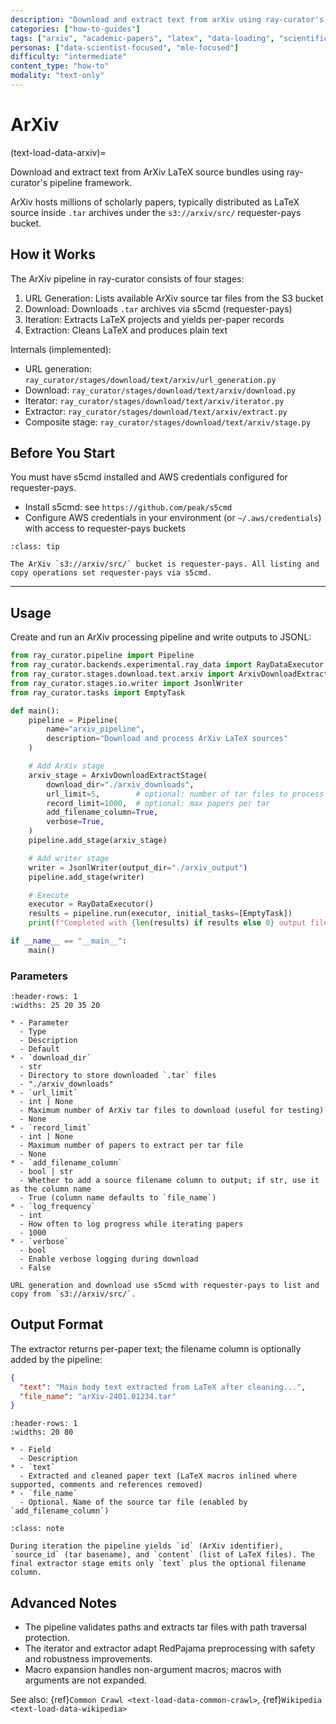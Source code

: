 ```yaml
---
description: "Download and extract text from arXiv using ray-curator's pipeline framework"
categories: ["how-to-guides"]
tags: ["arxiv", "academic-papers", "latex", "data-loading", "scientific-data", "ray-curator"]
personas: ["data-scientist-focused", "mle-focused"]
difficulty: "intermediate"
content_type: "how-to"
modality: "text-only"
---
```


# ArXiv

(text-load-data-arxiv)=

Download and extract text from ArXiv LaTeX source bundles using ray-curator's pipeline framework.

ArXiv hosts millions of scholarly papers, typically distributed as LaTeX source inside `.tar` archives under the `s3://arxiv/src/` requester-pays bucket.

## How it Works

The ArXiv pipeline in ray-curator consists of four stages:

1. URL Generation: Lists available ArXiv source tar files from the S3 bucket
2. Download: Downloads `.tar` archives via s5cmd (requester-pays)
3. Iteration: Extracts LaTeX projects and yields per-paper records
4. Extraction: Cleans LaTeX and produces plain text

Internals (implemented):

- URL generation: `ray_curator/stages/download/text/arxiv/url_generation.py`
- Download: `ray_curator/stages/download/text/arxiv/download.py`
- Iterator: `ray_curator/stages/download/text/arxiv/iterator.py`
- Extractor: `ray_curator/stages/download/text/arxiv/extract.py`
- Composite stage: `ray_curator/stages/download/text/arxiv/stage.py`

## Before You Start

You must have s5cmd installed and AWS credentials configured for requester-pays.

- Install s5cmd: see `https://github.com/peak/s5cmd`
- Configure AWS credentials in your environment (or `~/.aws/credentials`) with access to requester-pays buckets

```{admonition} S3 Requester Pays
:class: tip

The ArXiv `s3://arxiv/src/` bucket is requester-pays. All listing and copy operations set requester-pays via s5cmd.
```

---

## Usage

Create and run an ArXiv processing pipeline and write outputs to JSONL:

```python
from ray_curator.pipeline import Pipeline
from ray_curator.backends.experimental.ray_data import RayDataExecutor
from ray_curator.stages.download.text.arxiv import ArxivDownloadExtractStage
from ray_curator.stages.io.writer import JsonlWriter
from ray_curator.tasks import EmptyTask

def main():
    pipeline = Pipeline(
        name="arxiv_pipeline",
        description="Download and process ArXiv LaTeX sources"
    )

    # Add ArXiv stage
    arxiv_stage = ArxivDownloadExtractStage(
        download_dir="./arxiv_downloads",
        url_limit=5,        # optional: number of tar files to process
        record_limit=1000,  # optional: max papers per tar
        add_filename_column=True,
        verbose=True,
    )
    pipeline.add_stage(arxiv_stage)

    # Add writer stage
    writer = JsonlWriter(output_dir="./arxiv_output")
    pipeline.add_stage(writer)

    # Execute
    executor = RayDataExecutor()
    results = pipeline.run(executor, initial_tasks=[EmptyTask])
    print(f"Completed with {len(results) if results else 0} output files")

if __name__ == "__main__":
    main()
```

### Parameters

```{list-table} ArxivDownloadExtractStage Parameters
:header-rows: 1
:widths: 25 20 35 20

* - Parameter
  - Type
  - Description
  - Default
* - `download_dir`
  - str
  - Directory to store downloaded `.tar` files
  - "./arxiv_downloads"
* - `url_limit`
  - int | None
  - Maximum number of ArXiv tar files to download (useful for testing)
  - None
* - `record_limit`
  - int | None
  - Maximum number of papers to extract per tar file
  - None
* - `add_filename_column`
  - bool | str
  - Whether to add a source filename column to output; if str, use it as the column name
  - True (column name defaults to `file_name`)
* - `log_frequency`
  - int
  - How often to log progress while iterating papers
  - 1000
* - `verbose`
  - bool
  - Enable verbose logging during download
  - False
```

```{note}
URL generation and download use s5cmd with requester-pays to list and copy from `s3://arxiv/src/`.
```

## Output Format

The extractor returns per-paper text; the filename column is optionally added by the pipeline:

```json
{
  "text": "Main body text extracted from LaTeX after cleaning...",
  "file_name": "arXiv-2401.01234.tar"  
}
```

```{list-table} Output Fields
:header-rows: 1
:widths: 20 80

* - Field
  - Description
* - `text`
  - Extracted and cleaned paper text (LaTeX macros inlined where supported, comments and references removed)
* - `file_name`
  - Optional. Name of the source tar file (enabled by `add_filename_column`)
```

```{admonition} Intermediate Fields
:class: note

During iteration the pipeline yields `id` (ArXiv identifier), `source_id` (tar basename), and `content` (list of LaTeX files). The final extractor stage emits only `text` plus the optional filename column.
```

## Advanced Notes

- The pipeline validates paths and extracts tar files with path traversal protection.
- The iterator and extractor adapt RedPajama preprocessing with safety and robustness improvements.
- Macro expansion handles non-argument macros; macros with arguments are not expanded.

See also: {ref}`Common Crawl <text-load-data-common-crawl>`, {ref}`Wikipedia <text-load-data-wikipedia>`
